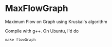 MaxFlowGraph
============

Maximum Flow on Graph using Kruskal's algorithm

Compile with g++. On Ubuntu, I'd do

	make flowGraph

